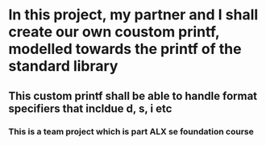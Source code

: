 # In this project, my partner and I shall create our own coustom printf, modelled towards the printf of the standard library
## This custom printf shall be able to handle format specifiers that incldue d, s, i etc

### This is a team project which is part ALX se foundation course
